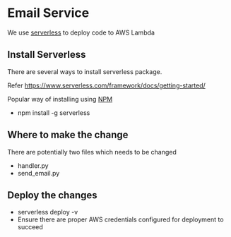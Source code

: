 # Email Service
We use [serverless](https://www.serverless.com/) to deploy code to AWS Lambda

## Install Serverless
There are several ways to install serverless package. 

Refer https://www.serverless.com/framework/docs/getting-started/

Popular way of installing using [NPM](https://www.serverless.com/framework/docs/getting-started#via-npm)

- npm install -g serverless

## Where to make the change
There are potentially two files which needs to be changed
- handler.py
- send_email.py

## Deploy the changes
- serverless deploy -v
- Ensure there are proper AWS credentials configured for deployment to succeed
